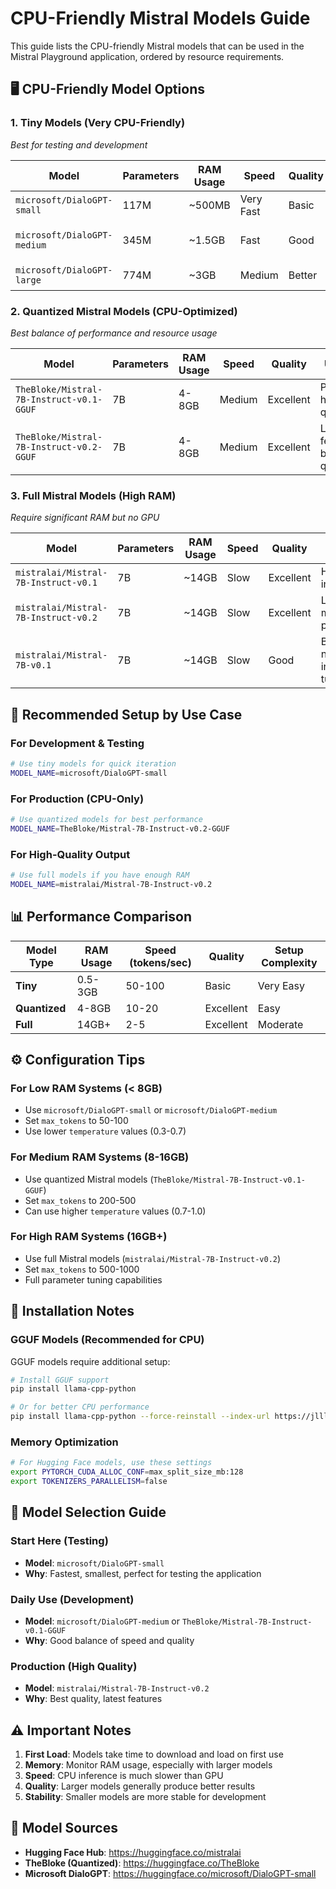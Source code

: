 # CPU-Friendly Mistral Models Guide

This guide lists the CPU-friendly Mistral models that can be used in the Mistral Playground application, ordered by resource requirements.

## 🖥️ **CPU-Friendly Model Options**

### **1. Tiny Models (Very CPU-Friendly)**
*Best for testing and development*

| Model | Parameters | RAM Usage | Speed | Quality | Use Case |
|-------|------------|-----------|-------|---------|----------|
| `microsoft/DialoGPT-small` | 117M | ~500MB | Very Fast | Basic | Testing, prototyping |
| `microsoft/DialoGPT-medium` | 345M | ~1.5GB | Fast | Good | Development, quick responses |
| `microsoft/DialoGPT-large` | 774M | ~3GB | Medium | Better | General use, good balance |

### **2. Quantized Mistral Models (CPU-Optimized)**
*Best balance of performance and resource usage*

| Model | Parameters | RAM Usage | Speed | Quality | Use Case |
|-------|------------|-----------|-------|---------|----------|
| `TheBloke/Mistral-7B-Instruct-v0.1-GGUF` | 7B | 4-8GB | Medium | Excellent | Production, high quality |
| `TheBloke/Mistral-7B-Instruct-v0.2-GGUF` | 7B | 4-8GB | Medium | Excellent | Latest features, best quality |

### **3. Full Mistral Models (High RAM)**
*Require significant RAM but no GPU*

| Model | Parameters | RAM Usage | Speed | Quality | Use Case |
|-------|------------|-----------|-------|---------|----------|
| `mistralai/Mistral-7B-Instruct-v0.1` | 7B | ~14GB | Slow | Excellent | High-quality inference |
| `mistralai/Mistral-7B-Instruct-v0.2` | 7B | ~14GB | Slow | Excellent | Latest model, best performance |
| `mistralai/Mistral-7B-v0.1` | 7B | ~14GB | Slow | Good | Base model, no instruction tuning |

## 🚀 **Recommended Setup by Use Case**

### **For Development & Testing**
```bash
# Use tiny models for quick iteration
MODEL_NAME=microsoft/DialoGPT-small
```

### **For Production (CPU-Only)**
```bash
# Use quantized models for best performance
MODEL_NAME=TheBloke/Mistral-7B-Instruct-v0.2-GGUF
```

### **For High-Quality Output**
```bash
# Use full models if you have enough RAM
MODEL_NAME=mistralai/Mistral-7B-Instruct-v0.2
```

## 📊 **Performance Comparison**

| Model Type | RAM Usage | Speed (tokens/sec) | Quality | Setup Complexity |
|------------|-----------|-------------------|---------|------------------|
| **Tiny** | 0.5-3GB | 50-100 | Basic | Very Easy |
| **Quantized** | 4-8GB | 10-20 | Excellent | Easy |
| **Full** | 14GB+ | 2-5 | Excellent | Moderate |

## ⚙️ **Configuration Tips**

### **For Low RAM Systems (< 8GB)**
- Use `microsoft/DialoGPT-small` or `microsoft/DialoGPT-medium`
- Set `max_tokens` to 50-100
- Use lower `temperature` values (0.3-0.7)

### **For Medium RAM Systems (8-16GB)**
- Use quantized Mistral models (`TheBloke/Mistral-7B-Instruct-v0.1-GGUF`)
- Set `max_tokens` to 200-500
- Can use higher `temperature` values (0.7-1.0)

### **For High RAM Systems (16GB+)**
- Use full Mistral models (`mistralai/Mistral-7B-Instruct-v0.2`)
- Set `max_tokens` to 500-1000
- Full parameter tuning capabilities

## 🔧 **Installation Notes**

### **GGUF Models (Recommended for CPU)**
GGUF models require additional setup:
```bash
# Install GGUF support
pip install llama-cpp-python

# Or for better CPU performance
pip install llama-cpp-python --force-reinstall --index-url https://jllllll.github.io/llama-cpp-python-cuBLAS-wheels/cpu
```

### **Memory Optimization**
```bash
# For Hugging Face models, use these settings
export PYTORCH_CUDA_ALLOC_CONF=max_split_size_mb:128
export TOKENIZERS_PARALLELISM=false
```

## 🎯 **Model Selection Guide**

### **Start Here (Testing)**
- **Model**: `microsoft/DialoGPT-small`
- **Why**: Fastest, smallest, perfect for testing the application

### **Daily Use (Development)**
- **Model**: `microsoft/DialoGPT-medium` or `TheBloke/Mistral-7B-Instruct-v0.1-GGUF`
- **Why**: Good balance of speed and quality

### **Production (High Quality)**
- **Model**: `mistralai/Mistral-7B-Instruct-v0.2`
- **Why**: Best quality, latest features

## ⚠️ **Important Notes**

1. **First Load**: Models take time to download and load on first use
2. **Memory**: Monitor RAM usage, especially with larger models
3. **Speed**: CPU inference is much slower than GPU
4. **Quality**: Larger models generally produce better results
5. **Stability**: Smaller models are more stable for development

## 🔗 **Model Sources**

- **Hugging Face Hub**: https://huggingface.co/mistralai
- **TheBloke (Quantized)**: https://huggingface.co/TheBloke
- **Microsoft DialoGPT**: https://huggingface.co/microsoft/DialoGPT-small 